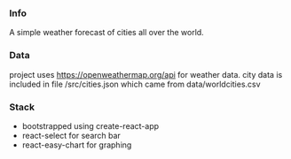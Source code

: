 ### Info
A simple weather forecast of cities all over the world. 

### Data
project uses https://openweathermap.org/api for weather data.
city data is included in file /src/cities.json which came from data/worldcities.csv

### Stack
- bootstrapped using create-react-app
- react-select for search bar
- react-easy-chart for graphing
